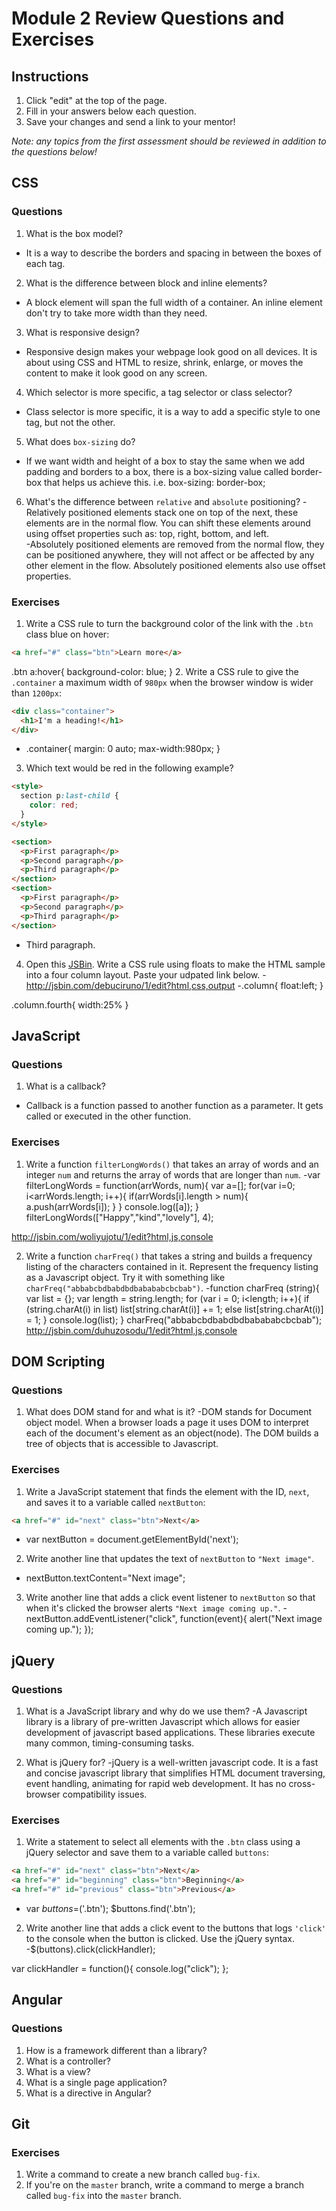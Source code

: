 # Module 2 Review Questions and Exercises

## Instructions

1. Click "edit" at the top of the page.
2. Fill in your answers below each question.
3. Save your changes and send a link to your mentor!

*Note: any topics from the first assessment should be reviewed in addition to the questions below!*

## CSS

### Questions

1. What is the box model?
- It is a way to describe the borders and spacing in between the boxes of each tag.

2. What is the difference between block and inline elements?
- A block element will span the full width of a container.  An inline element don't try to take more width than they need.

3. What is responsive design?
- Responsive design makes your webpage look good on all devices.  It is about using CSS and HTML to resize, shrink, enlarge, or moves the content to make it look good on any screen.

4. Which selector is more specific, a tag selector or class selector?
- Class selector is more specific, it is a way to add a specific style to one tag, but not the other.

5. What does `box-sizing` do?
- If we want width and height of a box to stay the same when we add padding and borders to a box, there is a box-sizing value called border-box that helps us achieve this. i.e. box-sizing: border-box; 

6. What's the difference between `relative` and `absolute` positioning?
-Relatively positioned elements stack one on top of the next, these elements are in the normal flow.  You can shift these elements around using offset properties such as: top, right, bottom, and left.  
-Absolutely positioned elements are removed from the normal flow, they can be positioned anywhere, they will not affect or be affected by any other element in the flow.  Absolutely positioned elements also use offset properties.

### Exercises

1. Write a CSS rule to turn the background color of the link with the `.btn` class blue on hover:

  ```html
  <a href="#" class="btn">Learn more</a>
  ```
.btn a:hover{
    background-color: blue;
 }
2. Write a CSS rule to give the `.container` a maximum width of `980px` when the browser window is wider than `1200px`:

  ```html
  <div class="container">
    <h1>I'm a heading!</h1>
  </div>
  ```
  
  - .container{
    margin: 0 auto;
    max-width:980px;
    }

3. Which text would be red in the following example?

  ```html
  <style>
    section p:last-child {
      color: red;
    }
  </style>

  <section>
    <p>First paragraph</p>
    <p>Second paragraph</p>
    <p>Third paragraph</p>
  </section>
  <section>
    <p>First paragraph</p>
    <p>Second paragraph</p>
    <p>Third paragraph</p>
  </section>
  ```
- Third paragraph.

4. Open this [JSBin](http://jsbin.com/qigiwuhepe/1/edit?html,css,output). Write a CSS rule using floats to make the HTML sample into a four column layout. Paste your udpated link below.
-http://jsbin.com/debuciruno/1/edit?html,css,output
-.column{
  float:left;
  }

.column.fourth{
  width:25%
}

## JavaScript

### Questions

1. What is a callback?
- Callback is a function passed to another function as a parameter.  It gets called or executed in the other function.

### Exercises

1. Write a function `filterLongWords()` that takes an array of words and an integer `num` and returns the array of words that are longer than `num`.
-var filterLongWords = function(arrWords, num){
  var a=[];
  for(var i=0; i<arrWords.length; i++){
    if(arrWords[i].length > num){
      a.push(arrWords[i]);
    }
  }
  console.log([a]);
}
filterLongWords(["Happy","kind","lovely"], 4);

http://jsbin.com/woliyujotu/1/edit?html,js,console

2. Write a function `charFreq()` that takes a string and builds a frequency listing of the characters contained in it. Represent the frequency listing as a Javascript object. Try it with something like `charFreq("abbabcbdbabdbdbabababcbcbab")`.
-function charFreq (string){
  var list = {};
  var length = string.length;
  for (var i = 0; i<length; i++){
    if (string.charAt(i) in list)
    list[string.charAt(i)] += 1;
    else
    list[string.charAt(i)] = 1;
  }
  console.log(list);
}
charFreq("abbabcbdbabdbdbabababcbcbab");
http://jsbin.com/duhuzosodu/1/edit?html,js,console

## DOM Scripting

### Questions

1. What does DOM stand for and what is it?
-DOM stands for Document object model.  When a browser loads a page it uses DOM to interpret each of the document's element as an object(node). The DOM builds a tree of objects that is accessible to Javascript.

### Exercises

1. Write a JavaScript statement that finds the element with the ID, `next`, and saves it to a variable called `nextButton`:

  ```html
  <a href="#" id="next" class="btn">Next</a>
  ```
  - var nextButton = document.getElementById('next');

2. Write another line that updates the text of `nextButton` to `"Next image"`.
- nextButton.textContent="Next image";

3. Write another line that adds a click event listener to `nextButton` so that when it's clicked the browser alerts `"Next image coming up."`.
-nextButton.addEventListener("click", function(event){
      alert("Next image coming up.");
      });

## jQuery

### Questions

1. What is a JavaScript library and why do we use them? 
-A Javascript library is a library of pre-written Javascript which allows for easier development of javascript based applications. These libraries execute many common, timing-consuming tasks.

2. What is jQuery for?
-jQuery is a well-written javascript code.  It is a fast and concise javascript library that simplifies HTML document traversing, event handling, animating for rapid web development. It has no cross-browser compatibility issues.

### Exercises

1. Write a statement to select all elements with the `.btn` class using a jQuery selector and save them to a variable called `buttons`:

  ```html
  <a href="#" id="next" class="btn">Next</a>
  <a href="#" id="beginning" class="btn">Beginning</a>
  <a href="#" id="previous" class="btn">Previous</a>
  ```
  - var $buttons=$('.btn');
   $buttons.find('.btn');

2. Write another line that adds a click event to the buttons that logs `'click'` to the console when the button is clicked. Use the jQuery syntax.
-$(buttons).click(clickHandler);

var clickHandler = function(){
console.log("click");
};

## Angular

### Questions

1. How is a framework different than a library?
2. What is a controller?
3. What is a view?
4. What is a single page application?
5. What is a directive in Angular?

## Git

### Exercises

1. Write a command to create a new branch called `bug-fix`.
2. If you're on the `master` branch, write a command to merge a branch called `bug-fix` into the `master` branch.
